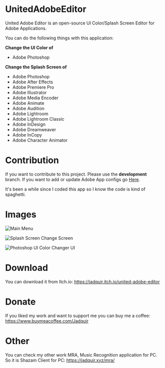 # UnitedAdobeEditor
United Adobe Editor is an open-source UI Color/Splash Screen Editor for Adobe Applications. 

You can do the following things with this application:

**Change the UI Color of**
- Adobe Photoshop

**Change the Splash Screen of**
- Adobe Photoshop
- Adobe After Effects
- Adobe Premiere Pro
- Adobe Illustrator
- Adobe Media Encoder
- Adobe Animate
- Adobe Audition
- Adobe Lightroom
- Adobe Lightroom Classic
- Adobe InDesign 
- Adobe Dreamweaver
- Adobe InCopy 
- Adobe Character Animator 

# Contribution
 If you want to contribute to this project. Please use the **development** branch.
 If you want to add or update Adobe App configs go [Here](https://github.com/Jadquir/UnitedAdobeEditor/blob/master/UnitedAdobeEditor/Components/Classes/SplashScreenData/Main.cs "Here").

 It's been a while since I coded this app so I know the code is kind of spaghetti.

# Images
![Main Menu](https://img.itch.zone/aW1hZ2UvMTcwMTg5Ny8xMTI2NzY4MS5wbmc=/original/3VUIuc.png "Main Menu")

![Splash Screen Change Screen](https://img.itch.zone/aW1hZ2UvMTcwMTg5Ny8xMDAyNjU5My5wbmc=/original/1uUTIK.png "Splash Screen Change Screen")

![Photoshop UI Color Changer UI](https://img.itch.zone/aW1hZ2UvMTcwMTg5Ny8xMDAyNjU5NS5wbmc=/original/%2BrWmtB.png "Photoshop UI Color Changer UI")

# Download
You can download it from Itch.io: https://jadquir.itch.io/united-adobe-editor

# Donate
If you liked my work and want to support me you can buy me a coffee: https://www.buymeacoffee.com/Jadquir

# Other
You can check my other work MRA, Music Recognition application for PC. So it is Shazam Client for PC: https://jadquir.xyz/mra/
